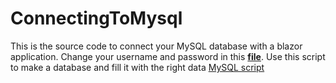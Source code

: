 # ConnectingToMysql
This is the source code to connect your MySQL database with a blazor application.
Change your username and password in this  **[file](https://github.com/AlanosefiaCHE/BlazorConnectionMySQL/blob/master/BlazorServer/appsettings.json)**.
Use this script to make a database and fill it with the right data [MySQL script](https://github.com/AlanosefiaCHE/BlazorConnectionMySQL/blob/master/People_database_script.txt) 

